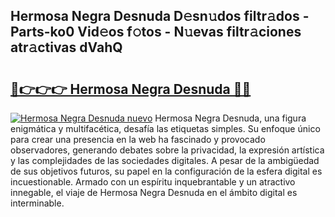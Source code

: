 ## Hermosa Negra Desnuda D𝚎sn𝚞dos filtr𝚊dos - Parts-ko0 Vid𝚎os f𝚘tos - N𝚞evas filtr𝚊ciones atr𝚊ctivas dVahQ

# <h2><a href="http://mb6pztg.tromn.icu/?c=Hermosa+Negra+Desnuda">🔗👉👉👉 Hermosa Negra Desnuda 🔗🔗</a></h2>

[![Hermosa Negra Desnuda nuevo](https://i.imgur.com/pEAQMta.gif)](http://mb6pztg.tromn.icu/?c=Hermosa+Negra+Desnuda)
Hermosa Negra Desnuda, una figura enigmática y multifacética, desafía las etiquetas simples. Su enfoque único para crear una presencia en la web ha fascinado y provocado observadores, generando debates sobre la privacidad, la expresión artística y las complejidades de las sociedades digitales. A pesar de la ambigüedad de sus objetivos futuros, su papel en la configuración de la esfera digital es incuestionable. Armado con un espíritu inquebrantable y un atractivo innegable, el viaje de Hermosa Negra Desnuda en el ámbito digital es interminable.
